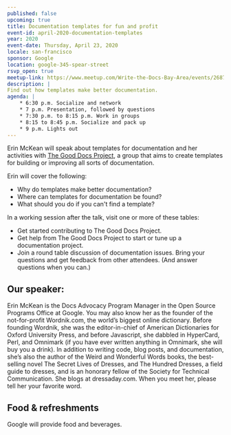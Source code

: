 ```yaml
---
published: false
upcoming: true
title: Documentation templates for fun and profit
event-id: april-2020-documentation-templates
year: 2020
event-date: Thursday, April 23, 2020
locale: san-francisco
sponsor: Google
location: google-345-spear-street
rsvp_open: true
meetup-link: https://www.meetup.com/Write-the-Docs-Bay-Area/events/268792742/
description: |
Find out how templates make better documentation.
agenda: |
    * 6:30 p.m. Socialize and network
    * 7 p.m. Presentation, followed by questions
    * 7:30 p.m. to 8:15 p.m. Work in groups
    * 8:15 to 8:45 p.m. Socialize and pack up
    * 9 p.m. Lights out
---
```


Erin McKean will speak about templates for documentation and her activities with [The Good Docs Project](https://thegooddocsproject.dev/), a group that aims to create templates for building or improving all sorts of documentation.

Erin will cover the following:

* Why do templates make better documentation?
* Where can templates for documentation be found?
* What should you do if you can't find a template?

In a working session after the talk, visit one or more of these tables:

* Get started contributing to The Good Docs Project.
* Get help from The Good Docs Project to start or tune up a documentation project.
* Join a round table discussion of documentation issues. Bring your questions and get feedback from other attendees. (And answer questions when you can.)

## Our speaker:

Erin McKean is the Docs Advocacy Program Manager in the Open Source Programs Office at Google. You may also know her as the founder of the not-for-profit Wordnik.com, the world’s biggest online dictionary. Before founding Wordnik, she was the editor-in-chief of American Dictionaries for Oxford University Press, and before Javascript, she dabbled in HyperCard, Perl, and Omnimark (if you have ever written anything in Omnimark, she will buy you a drink). In addition to writing code, blog posts, and documentation, she’s also the author of the Weird and Wonderful Words books, the best-selling novel The Secret Lives of Dresses, and The Hundred Dresses, a field guide to dresses, and is an honorary fellow of the Society for Technical Communication. She blogs at dressaday.com. When you meet her, please tell her your favorite word.

## Food & refreshments

Google will provide food and beverages.

